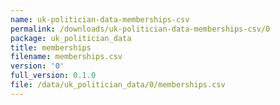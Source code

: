 ```yaml
---
name: uk-politician-data-memberships-csv
permalink: /downloads/uk-politician-data-memberships-csv/0
package: uk_politician_data
title: memberships
filename: memberships.csv
version: '0'
full_version: 0.1.0
file: /data/uk_politician_data/0/memberships.csv
---
```

